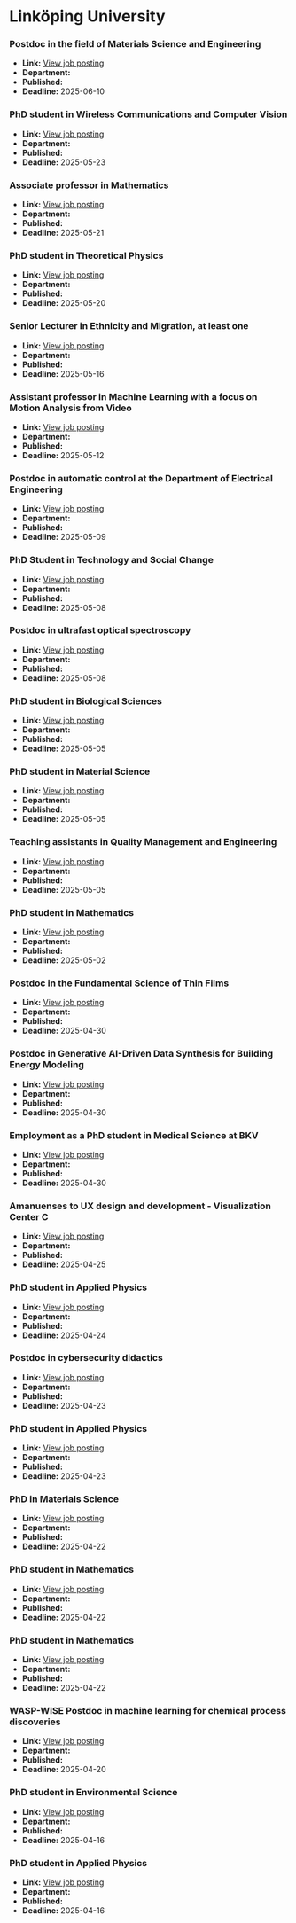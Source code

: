 # Linköping University

### Postdoc in the field of Materials Science and Engineering
- **Link:** [View job posting](https://liu.se/en/work-at-liu/vacancies/26579)
- **Department:** 
- **Published:** 
- **Deadline:** 2025-06-10

### PhD student in Wireless Communications and Computer Vision
- **Link:** [View job posting](https://liu.se/en/work-at-liu/vacancies/26637)
- **Department:** 
- **Published:** 
- **Deadline:** 2025-05-23

### Associate professor in Mathematics
- **Link:** [View job posting](https://liu.se/en/work-at-liu/vacancies/26585)
- **Department:** 
- **Published:** 
- **Deadline:** 2025-05-21

### PhD student in Theoretical Physics
- **Link:** [View job posting](https://liu.se/en/work-at-liu/vacancies/26661)
- **Department:** 
- **Published:** 
- **Deadline:** 2025-05-20

### Senior Lecturer in Ethnicity and Migration, at least one
- **Link:** [View job posting](https://liu.se/en/work-at-liu/vacancies/26602)
- **Department:** 
- **Published:** 
- **Deadline:** 2025-05-16

### Assistant professor in Machine Learning with a focus on Motion Analysis from Video
- **Link:** [View job posting](https://liu.se/en/work-at-liu/vacancies/26532)
- **Department:** 
- **Published:** 
- **Deadline:** 2025-05-12

### Postdoc in automatic control at the Department of Electrical Engineering
- **Link:** [View job posting](https://liu.se/en/work-at-liu/vacancies/26657)
- **Department:** 
- **Published:** 
- **Deadline:** 2025-05-09

### PhD Student in Technology and Social Change
- **Link:** [View job posting](https://liu.se/en/work-at-liu/vacancies/26421)
- **Department:** 
- **Published:** 
- **Deadline:** 2025-05-08

### Postdoc in ultrafast optical spectroscopy
- **Link:** [View job posting](https://liu.se/en/work-at-liu/vacancies/26586)
- **Department:** 
- **Published:** 
- **Deadline:** 2025-05-08

### PhD student in Biological Sciences
- **Link:** [View job posting](https://liu.se/en/work-at-liu/vacancies/26479)
- **Department:** 
- **Published:** 
- **Deadline:** 2025-05-05

### PhD student in Material Science
- **Link:** [View job posting](https://liu.se/en/work-at-liu/vacancies/26480)
- **Department:** 
- **Published:** 
- **Deadline:** 2025-05-05

### Teaching assistants in Quality Management and Engineering
- **Link:** [View job posting](https://liu.se/en/work-at-liu/vacancies/26644)
- **Department:** 
- **Published:** 
- **Deadline:** 2025-05-05

### PhD student in Mathematics
- **Link:** [View job posting](https://liu.se/en/work-at-liu/vacancies/26617)
- **Department:** 
- **Published:** 
- **Deadline:** 2025-05-02

### Postdoc in the Fundamental Science of Thin Films
- **Link:** [View job posting](https://liu.se/en/work-at-liu/vacancies/25916)
- **Department:** 
- **Published:** 
- **Deadline:** 2025-04-30

### Postdoc in Generative AI-Driven Data Synthesis for Building Energy Modeling
- **Link:** [View job posting](https://liu.se/en/work-at-liu/vacancies/26357)
- **Department:** 
- **Published:** 
- **Deadline:** 2025-04-30

### Employment as a PhD student in Medical Science at BKV
- **Link:** [View job posting](https://liu.se/en/work-at-liu/vacancies/26462)
- **Department:** 
- **Published:** 
- **Deadline:** 2025-04-30

### Amanuenses to UX design and development - Visualization Center C
- **Link:** [View job posting](https://liu.se/en/work-at-liu/vacancies/26374)
- **Department:** 
- **Published:** 
- **Deadline:** 2025-04-25

### PhD student in Applied Physics
- **Link:** [View job posting](https://liu.se/en/work-at-liu/vacancies/26552)
- **Department:** 
- **Published:** 
- **Deadline:** 2025-04-24

### Postdoc in cybersecurity didactics
- **Link:** [View job posting](https://liu.se/en/work-at-liu/vacancies/26347)
- **Department:** 
- **Published:** 
- **Deadline:** 2025-04-23

### PhD student in Applied Physics
- **Link:** [View job posting](https://liu.se/en/work-at-liu/vacancies/26428)
- **Department:** 
- **Published:** 
- **Deadline:** 2025-04-23

### PhD in Materials Science
- **Link:** [View job posting](https://liu.se/en/work-at-liu/vacancies/26402)
- **Department:** 
- **Published:** 
- **Deadline:** 2025-04-22

### PhD student in Mathematics
- **Link:** [View job posting](https://liu.se/en/work-at-liu/vacancies/26465)
- **Department:** 
- **Published:** 
- **Deadline:** 2025-04-22

### PhD student in Mathematics
- **Link:** [View job posting](https://liu.se/en/work-at-liu/vacancies/26471)
- **Department:** 
- **Published:** 
- **Deadline:** 2025-04-22

### WASP-WISE Postdoc in machine learning for chemical process discoveries
- **Link:** [View job posting](https://liu.se/en/work-at-liu/vacancies/26291)
- **Department:** 
- **Published:** 
- **Deadline:** 2025-04-20

### PhD student in Environmental Science
- **Link:** [View job posting](https://liu.se/en/work-at-liu/vacancies/26393)
- **Department:** 
- **Published:** 
- **Deadline:** 2025-04-16

### PhD student in Applied Physics
- **Link:** [View job posting](https://liu.se/en/work-at-liu/vacancies/26476)
- **Department:** 
- **Published:** 
- **Deadline:** 2025-04-16

